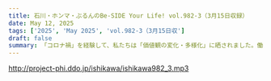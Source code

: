 ```yaml
---
title: 石川・ホンマ・ぶるんのBe-SIDE Your Life! vol.982-3（3月15日収録）
date: May 12, 2025
tags: ['2025', 'May 2025', 'vol.982-3（3月15日収']
draft: false
summary: 「コロナ禍」を経験して、私たちは「価値観の変化・多様化」に晒されました。働き方、賃金、可処分所得を家計のどこに割り当てるか、納めた税金や保険料がどう役立っているか......そんなお話しに聞こえなくもない、野次馬トークですw　否、リアルにヤジです(^_^;※今回の配信音声に機械ノイズを含む箇所があります。ご了承ください。
---
```


http://project-phi.ddo.jp/ishikawa/ishikawa982_3.mp3